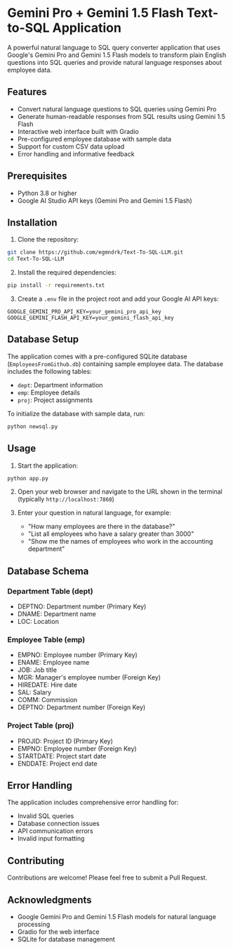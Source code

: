 # Gemini Pro + Gemini 1.5 Flash Text-to-SQL Application

A powerful natural language to SQL query converter application that uses Google's Gemini Pro and Gemini 1.5 Flash models to transform plain English questions into SQL queries and provide natural language responses about employee data.

## Features

- Convert natural language questions to SQL queries using Gemini Pro
- Generate human-readable responses from SQL results using Gemini 1.5 Flash
- Interactive web interface built with Gradio
- Pre-configured employee database with sample data
- Support for custom CSV data upload
- Error handling and informative feedback

## Prerequisites

- Python 3.8 or higher
- Google AI Studio API keys (Gemini Pro and Gemini 1.5 Flash)

## Installation

1. Clone the repository:
```bash
git clone https://github.com/egmndrk/Text-To-SQL-LLM.git
cd Text-To-SQL-LLM
```

2. Install the required dependencies:
```bash
pip install -r requirements.txt
```

3. Create a `.env` file in the project root and add your Google AI API keys:
```
GOOGLE_GEMINI_PRO_API_KEY=your_gemini_pro_api_key
GOOGLE_GEMINI_FLASH_API_KEY=your_gemini_flash_api_key
```

## Database Setup

The application comes with a pre-configured SQLite database (`EmployeesFromGithub.db`) containing sample employee data. The database includes the following tables:

- `dept`: Department information
- `emp`: Employee details
- `proj`: Project assignments

To initialize the database with sample data, run:
```bash
python newsql.py
```

## Usage

1. Start the application:
```bash
python app.py
```

2. Open your web browser and navigate to the URL shown in the terminal (typically `http://localhost:7860`)

3. Enter your question in natural language, for example:
   - "How many employees are there in the database?"
   - "List all employees who have a salary greater than 3000"
   - "Show me the names of employees who work in the accounting department"

## Database Schema

### Department Table (dept)
- DEPTNO: Department number (Primary Key)
- DNAME: Department name
- LOC: Location

### Employee Table (emp)
- EMPNO: Employee number (Primary Key)
- ENAME: Employee name
- JOB: Job title
- MGR: Manager's employee number (Foreign Key)
- HIREDATE: Hire date
- SAL: Salary
- COMM: Commission
- DEPTNO: Department number (Foreign Key)

### Project Table (proj)
- PROJID: Project ID (Primary Key)
- EMPNO: Employee number (Foreign Key)
- STARTDATE: Project start date
- ENDDATE: Project end date

## Error Handling

The application includes comprehensive error handling for:
- Invalid SQL queries
- Database connection issues
- API communication errors
- Invalid input formatting

## Contributing

Contributions are welcome! Please feel free to submit a Pull Request.

## Acknowledgments

- Google Gemini Pro and Gemini 1.5 Flash models for natural language processing
- Gradio for the web interface
- SQLite for database management
